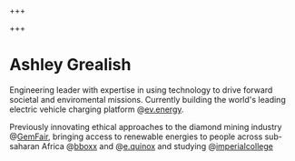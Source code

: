 +++

+++

# Ashley Grealish

Engineering leader with expertise in using technology to drive forward societal and enviromental missions. Currently building the world's leading electric vehicle charging platform @[ev.energy](https://ev.energy). 

Previously innovating ethical approaches to the diamond mining industry @[GemFair](https://gemfair.com), bringing access to renewable energies to people across sub-saharan Africa @[bboxx](https://bboxx.com) and @[e.quinox](http://e.quinox.org/) and studying @[imperialcollege](https://www.imperial.ac.uk/)
